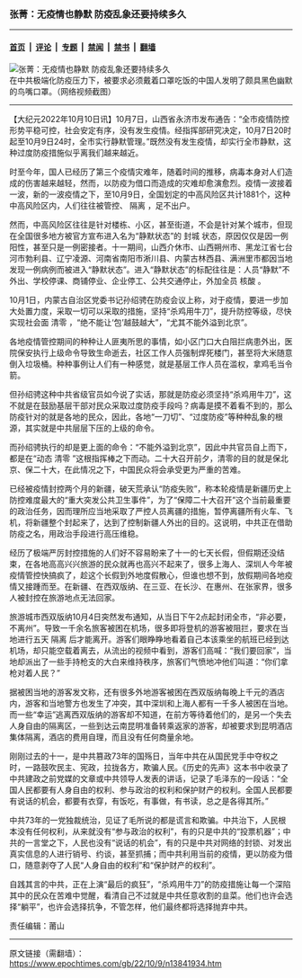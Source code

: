 ### 张菁：无疫情也静默 防疫乱象还要持续多久

---

#### [首页](../../../..?n13841934) &nbsp;|&nbsp; [评论](../../../../../epoch-comment?n13841934) &nbsp;|&nbsp; [专题](../../../../../epoch-special?n13841934) &nbsp;|&nbsp; [禁闻](../../../../../epoch-news?n13841934) &nbsp;|&nbsp; [禁书](../../../../../books?n13841934) &nbsp;|&nbsp; [翻墙](https://github.com/gfw-breaker/nogfw/blob/master/README.md?n13841934)


<div><img alt="张菁：无疫情也静默 防疫乱象还要持续多久" class="attachment-djy_600_400 size-djy_600_400 wp-post-image" src="https://i.epochtimes.com/assets/uploads/2022/10/id13841025-8a323568ec0752c6ea41c6484157ce6f-600x400.jpg"/>
<div class="caption">
 在中共极端化防疫压力下，被要求必须戴着口罩吃饭的中国人发明了颇具黑色幽默的鸟嘴口罩。（网络视频截图）
</div></div><hr/><div class="post_content" id="artbody" itemprop="articleBody">
 <!-- article content begin -->
 <p>
  【大纪元2022年10月10日讯】10月7日，山西省永济市发布通告：“全市疫情防控形势平稳可控，社会安定有序，没有发生疫情。经指挥部研究决定，10月7日20时起至10月9日24时，全市实行静默管理。”既然没有发生疫情，却实行全市静默，这种过度防疫措施似乎离我们越来越近。
 </p>
 <p>
  时至今年，国人已经历了第三个疫情灾难年，随着时间的推移，病毒本身对人们造成的伤害越来越轻，然而，以防疫为借口而造成的灾难却愈演愈烈。疫情一波接着一波，新的一波疫情之下，至10月9日，全国划定的中高风险区共计1881个，这种中高风险区内，人们往往被管控、
  <ok href="https://www.epochtimes.com/gb/tag/%E9%9A%94%E7%A6%BB.html">
   隔离
  </ok>
  ，足不出户。
 </p>
 <p>
  然而，中高风险区往往是针对楼栋、小区，甚至街道，不会是针对某个城市，但现在全国很多地方被官方宣布进入名为“静默状态”的
  <ok href="https://www.epochtimes.com/gb/tag/%E5%B0%81%E5%9F%8E.html">
   封城
  </ok>
  状态，原因仅仅是因一例阳性，甚至只是一例密接者。十一期间，山西介休市、山西朔州市、黑龙江省七台河市勃利县、辽宁凌源、河南省南阳市淅川县、内蒙古林西县、满洲里市都因当地发现一例病例而被进入“静默状态”。进入“静默状态”的标配往往是：人员“静默”不外出、学校停课、商铺停业、企业停工、公共交通停止，外加全员
  <ok href="https://www.epochtimes.com/gb/tag/%E6%A0%B8%E9%85%B8.html">
   核酸
  </ok>
  。
 </p>
 <p>
  10月1日，内蒙古自治区党委书记孙绍骋在防疫会议上称，对于疫情，要进一步加大处置力度，采取一切可以采取的措施，坚持“杀鸡用牛刀”，提升防控等级，尽快实现社会面
  <ok href="https://www.epochtimes.com/gb/tag/%E6%B8%85%E9%9B%B6.html">
   清零
  </ok>
  ，“绝不能让‘包’越鼓越大”，“尤其不能外溢到北京”。
 </p>
 <p>
  各地疫情管控期间的种种让人匪夷所思的事情，如小区门口大白阻拦病患外出，医院保安执行上级命令导致生命逝去，社区工作人员强制焊死楼门，甚至将大米随意倒入垃圾桶。种种事例让人们有一种感觉，就是基层工作人员在滥权，拿鸡毛当令箭。
 </p>
 <p>
  但孙绍骋这种中共省级官员如今说了实话，那就是防疫必须坚持“杀鸡用牛刀”，这不就是在鼓励基层干部对民众采取过度防疫手段吗？病毒是摸不着看不到的，那么防疫针对的就是各地的民众，因此，各地“一刀切”、“过度防疫”等种种乱象的根源，其实就是中共层层下压的上级的命令。
 </p>
 <p>
  而孙绍骋执行的却是更上面的命令：“不能外溢到北京”，因此中共官员自上而下，都是在“动态
  <ok href="https://www.epochtimes.com/gb/tag/%E6%B8%85%E9%9B%B6.html">
   清零
  </ok>
  ”这根指挥棒之下而动。二十大召开前夕，清零的目的就是保北京、保二十大，在此情况之下，中国民众将会承受更为严重的苦难。
 </p>
 <p>
  已经被疫情封控两个月的新疆，破天荒承认“防疫失败”，称本轮疫情是新疆历史上防控难度最大的“重大突发公共卫生事件”，为了“保障二十大召开”这个当前最重要的政治任务，因而理所应当地采取了严控人员离疆的措施，暂停离疆所有火车、飞机，将新疆整个封起来了，达到了控制新疆人外出的目的。这说明，中共正在借助防疫之名，用政治手段进行高压维稳。
 </p>
 <p>
  经历了极端严厉封控措施的人们好不容易盼来了十一的七天长假，但假期还没结束，在各地高高兴兴旅游的民众就再也高兴不起来了，很多上海人、深圳人今年被疫情管控快搞疯了，趁这个长假到外地度假散心，但谁也想不到，放假期间各地疫情又接踵而至。在新疆、在西双版纳、在三亚、在长沙、在惠州、在张家界，很多人被封控在旅游地点无法回家。
 </p>
 <p>
  旅游城市西双版纳10月4日突然发布通知，从当日下午2点起封闭全市，“非必要，不离州”。导致一千余名旅客被困在机场，很多即将登机的游客被阻拦，要求在当地进行五天
  <ok href="https://www.epochtimes.com/gb/tag/%E9%9A%94%E7%A6%BB.html">
   隔离
  </ok>
  后才能离开。游客们眼睁睁地看着自己本该乘坐的航班已经到达机场，却只能空载着离去，从流出的视频中看到，游客们高喊：“我们要回家”，当地却派出了一些手持枪支的大白来维持秩序，旅客们气愤地冲他们叫道：“你们拿枪对着人民？”
 </p>
 <p>
  据被困当地的游客发文称，还有很多外地游客被困在西双版纳每晚上千元的酒店内，游客和当地警方也发生了冲突，其中深圳和上海人都有一千多人被困在当地。而一些“幸运”逃离西双版纳的游客却不知道，在前方等待着他们的，是另一个失去人身自由的隔离区，一些到达云南昆明准备转乘返家的游客，却被要求到昆明酒店集体隔离，酒店的费用自理，而且没有任何商量余地。
 </p>
 <p>
  刚刚过去的十一，是中共篡政73年的国殇日，当年中共在从国民党手中夺权之时，一路鼓吹民主、宪政，拉拢各方，欺骗人民。《历史的先声》这本书中收录了中共建政之前党媒的文章或中共领导人发表的讲话，记录了毛泽东的一段话：“全国人民都要有人身自由的权利、参与政治的权利和保护财产的权利。全国人民都要有说话的机会，都要有衣穿，有饭吃，有事做，有书读，总之是各得其所。”
 </p>
 <p>
  中共73年的一党独裁统治，见证了毛所说的都是谎言和欺骗。中共治下，人民根本没有任何权利，从来就没有“参与政治的权利”，有的只是中共的“投票机器”；中共的一言堂之下，人民也没有“说话的机会”，有的只是中共对网络的封锁、对发出真实信息的人进行销号、约谈，甚至抓捕；而中共利用当前的疫情，更以防疫为借口，随意剥夺了人民“人身自由的权利”和“保护财产的权利”。
 </p>
 <p>
  自践其言的中共，正在上演“最后的疯狂”，“杀鸡用牛刀”的防疫措施让每一个深陷其中的民众在苦难中觉醒，看清自己不过就是中共任意收割的韭菜。他们也许会选择“躺平”，也许会选择抗争，不管怎样，他们最终都将选择抛弃中共。
 </p>
 <p>
  责任编辑：莆山
 </p>
 <!-- article content end -->
 <div id="below_article_ad">
 </div>
</div>


---

原文链接（需翻墙）：https://www.epochtimes.com/gb/22/10/9/n13841934.htm